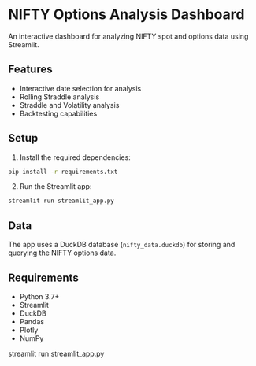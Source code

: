 # NIFTY Options Analysis Dashboard

An interactive dashboard for analyzing NIFTY spot and options data using Streamlit.

## Features

- Interactive date selection for analysis
- Rolling Straddle analysis
- Straddle and Volatility analysis
- Backtesting capabilities

## Setup

1. Install the required dependencies:
```bash
pip install -r requirements.txt
```

2. Run the Streamlit app:
```bash
streamlit run streamlit_app.py
```

## Data

The app uses a DuckDB database (`nifty_data.duckdb`) for storing and querying the NIFTY options data.

## Requirements

- Python 3.7+
- Streamlit
- DuckDB
- Pandas
- Plotly
- NumPy 


streamlit run streamlit_app.py